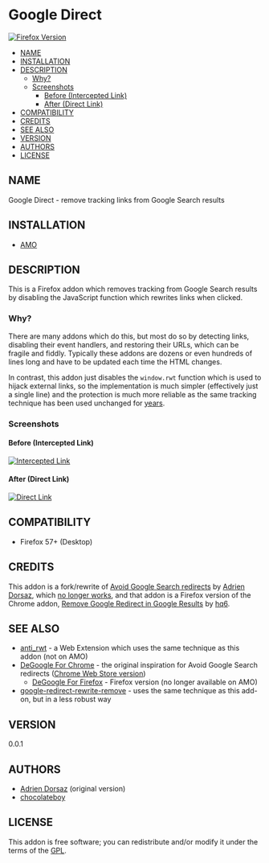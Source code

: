 # Google Direct

<!-- [![Build Status](https://travis-ci.org/chocolateboy/google-direct.svg)](https://travis-ci.org/chocolateboy/google-direct) -->
[![Firefox Version](https://img.shields.io/amo/v/google-direct.svg?style=popout&logo=mozilla%20firefox&colorB=green)](https://addons.mozilla.org/firefox/addon/google-direct/)

<!-- toc -->

- [NAME](#name)
- [INSTALLATION](#installation)
- [DESCRIPTION](#description)
  - [Why?](#why)
  - [Screenshots](#screenshots)
    - [Before (Intercepted Link)](#before-intercepted-link)
    - [After (Direct Link)](#after-direct-link)
- [COMPATIBILITY](#compatibility)
- [CREDITS](#credits)
- [SEE ALSO](#see-also)
- [VERSION](#version)
- [AUTHORS](#authors)
- [LICENSE](#license)

<!-- tocstop -->

## NAME

Google Direct - remove tracking links from Google Search results

## INSTALLATION

- [AMO](https://addons.mozilla.org/firefox/addon/google-direct/)

## DESCRIPTION

This is a Firefox addon which removes tracking from Google Search results by
disabling the JavaScript function which rewrites links when clicked.

### Why?

There are many addons which do this, but most do so by detecting links,
disabling their event handlers, and restoring their URLs, which can be fragile
and fiddly. Typically these addons are dozens or even hundreds of lines long
and have to be updated each time the HTML changes.

In contrast, this addon just disables the `window.rwt` function which is used
to hijack external links, so the implementation is much simpler (effectively
just a single line) and the protection is much more reliable as the same
tracking technique has been used unchanged for [years](https://security.stackexchange.com/a/126403).

### Screenshots

#### Before (Intercepted Link)

[![Intercepted Link](https://i.imgur.com/CDmyLE9.png)](https://i.imgur.com/CDmyLE9.png)

#### After (Direct Link)

[![Direct Link](https://i.imgur.com/ld1NUS6.png)](https://i.imgur.com/ld1NUS6.png)

## COMPATIBILITY

- Firefox 57+ (Desktop)

## CREDITS

This addon is a fork/rewrite of
[Avoid Google Search redirects](https://github.com/Trim/avoid-google-search-redirects)
by [Adrien Dorsaz](https://github.com/Trim), which
[no longer works](https://github.com/Trim/avoid-google-search-redirects/pull/4),
and that addon is a Firefox version of the Chrome addon,
[Remove Google Redirect in Google Results](https://chrome.google.com/webstore/detail/remove-google-redirect-in/miaghkkhkjklnijffegcpjlhdjelnkke)
by [hq6](https://github.com/hq6).

## SEE ALSO

- [anti_rwt](https://github.com/raffaeleflorio/anti_rwt) - a Web Extension which uses the same technique as this addon (not on AMO)
- [DeGoogle For Chrome](https://github.com/hq6/DeGoogle_Chrome) - the original inspiration for Avoid Google Search redirects ([Chrome Web Store version](https://chrome.google.com/webstore/detail/remove-google-redirect-in/miaghkkhkjklnijffegcpjlhdjelnkke))
  - [DeGoogle For Firefox](https://github.com/hq6/DeGoogle_Firefox) - Firefox version (no longer available on AMO)
- [google-redirect-rewrite-remove](https://addons.mozilla.org/en-US/firefox/addon/google-redirect-rewrite-remove/) - uses the same technique as this add-on, but in a less robust way

## VERSION

0.0.1

## AUTHORS

- [Adrien Dorsaz](https://github.com/Trim) (original version)
- [chocolateboy](mailto:chocolate@cpan.org)

## LICENSE

This addon is free software; you can redistribute and/or modify it under the
terms of the [GPL](https://www.gnu.org/copyleft/gpl.html).
